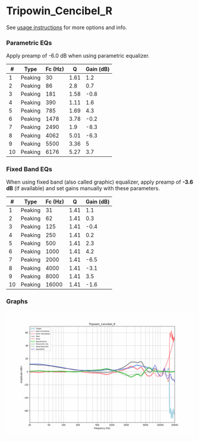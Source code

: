 # Tripowin_Cencibel_R
See [usage instructions](https://github.com/jaakkopasanen/AutoEq#usage) for more options and info.

### Parametric EQs
Apply preamp of -6.0 dB when using parametric equalizer.

|   # | Type    |   Fc (Hz) |    Q |   Gain (dB) |
|-----|---------|-----------|------|-------------|
|   1 | Peaking |        30 | 1.61 |         1.2 |
|   2 | Peaking |        86 | 2.8  |         0.7 |
|   3 | Peaking |       181 | 1.58 |        -0.8 |
|   4 | Peaking |       390 | 1.11 |         1.6 |
|   5 | Peaking |       785 | 1.69 |         4.3 |
|   6 | Peaking |      1478 | 3.78 |        -0.2 |
|   7 | Peaking |      2490 | 1.9  |        -8.3 |
|   8 | Peaking |      4062 | 5.01 |        -6.3 |
|   9 | Peaking |      5500 | 3.36 |         5   |
|  10 | Peaking |      6176 | 5.27 |         3.7 |

### Fixed Band EQs
When using fixed band (also called graphic) equalizer, apply preamp of **-3.6 dB** (if available) and set gains manually with these parameters.

|   # | Type    |   Fc (Hz) |    Q |   Gain (dB) |
|-----|---------|-----------|------|-------------|
|   1 | Peaking |        31 | 1.41 |         1.1 |
|   2 | Peaking |        62 | 1.41 |         0.3 |
|   3 | Peaking |       125 | 1.41 |        -0.4 |
|   4 | Peaking |       250 | 1.41 |         0.2 |
|   5 | Peaking |       500 | 1.41 |         2.3 |
|   6 | Peaking |      1000 | 1.41 |         4.2 |
|   7 | Peaking |      2000 | 1.41 |        -6.5 |
|   8 | Peaking |      4000 | 1.41 |        -3.1 |
|   9 | Peaking |      8000 | 1.41 |         3.5 |
|  10 | Peaking |     16000 | 1.41 |        -1.6 |

### Graphs
![](./Tripowin_Cencibel_R.png)
